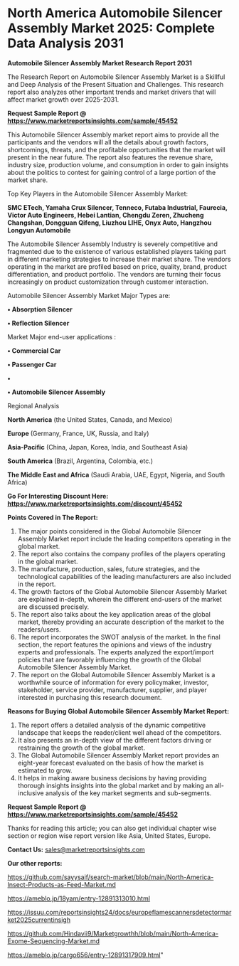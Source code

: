 # North America Automobile Silencer Assembly Market 2025: Complete Data Analysis 2031

<strong>Automobile Silencer Assembly Market Research Report 2031</strong>

The Research Report on Automobile Silencer Assembly Market is a Skillful and Deep Analysis of the Present Situation and Challenges. This research report also analyzes other important trends and market drivers that will affect market growth over 2025-2031.

<strong>Request Sample Report @ <a href=https://www.marketreportsinsights.com/sample/45452>https://www.marketreportsinsights.com/sample/45452</a></strong>

This Automobile Silencer Assembly market report aims to provide all the participants and the vendors will all the details about growth factors, shortcomings, threats, and the profitable opportunities that the market will present in the near future. The report also features the revenue share, industry size, production volume, and consumption in order to gain insights about the politics to contest for gaining control of a large portion of the market share.

Top Key Players in the Automobile Silencer Assembly Market:

<strong>SMC ETech, Yamaha Crux Silencer, Tenneco, Futaba Industrial, Faurecia, Victor Auto Engineers, Hebei Lantian, Chengdu Zeren, Zhucheng Changshan, Dongguan Qifeng, Liuzhou LIHE, Onyx Auto, Hangzhou Longyun Automobile</strong>

The Automobile Silencer Assembly Industry is severely competitive and fragmented due to the existence of various established players taking part in different marketing strategies to increase their market share. The vendors operating in the market are profiled based on price, quality, brand, product differentiation, and product portfolio. The vendors are turning their focus increasingly on product customization through customer interaction.

Automobile Silencer Assembly Market Major Types are:

<strong>•  Absorption Silencer

•  Reflection Silencer</strong>

Market Major end-user applications :

<strong>•  Commercial Car

•  Passenger Car

•  

•  Automobile Silencer Assembly</strong>

Regional Analysis

</u><strong><b>North America</b></strong> (the United States, Canada, and Mexico)

<strong><b>Europe </b></strong>(Germany, France, UK, Russia, and Italy)

<strong><b>Asia-Pacific</b></strong> (China, Japan, Korea, India, and Southeast Asia)

<strong><b>South America</b></strong> (Brazil, Argentina, Colombia, etc.)

<strong><b>The Middle East and Africa</b></strong> (Saudi Arabia, UAE, Egypt, Nigeria, and South Africa)

<strong>Go For Interesting Discount Here: <a href=https://www.marketreportsinsights.com/discount/45452>https://www.marketreportsinsights.com/discount/45452</a></strong>

<strong>Points Covered in The Report:</strong>
<ol>
  <li>The major points considered in the Global Automobile Silencer Assembly Market report include the leading competitors operating in the global market.</li>
  <li>The report also contains the company profiles of the players operating in the global market.</li>
  <li>The manufacture, production, sales, future strategies, and the technological capabilities of the leading manufacturers are also included in the report.</li>
  <li>The growth factors of the Global Automobile Silencer Assembly Market are explained in-depth, wherein the different end-users of the market are discussed precisely.</li>
  <li>The report also talks about the key application areas of the global market, thereby providing an accurate description of the market to the readers/users.</li>
  <li>The report incorporates the SWOT analysis of the market. In the final section, the report features the opinions and views of the industry experts and professionals. The experts analyzed the export/import policies that are favorably influencing the growth of the Global Automobile Silencer Assembly Market.</li>
  <li>The report on the Global Automobile Silencer Assembly Market is a worthwhile source of information for every policymaker, investor, stakeholder, service provider, manufacturer, supplier, and player interested in purchasing this research document.</li>
</ol>
<strong>Reasons for Buying Global Automobile Silencer Assembly Market Report:</strong>

<ol>
  <li>The report offers a detailed analysis of the dynamic competitive landscape that keeps the reader/client well ahead of the competitors.</li>
  <li>It also presents an in-depth view of the different factors driving or restraining the growth of the global market.</li>
  <li>The Global Automobile Silencer Assembly Market report provides an eight-year forecast evaluated on the basis of how the market is estimated to grow.</li>
  <li>It helps in making aware business decisions by having providing thorough insights insights into the global market and by making an all-inclusive analysis of the key market segments and sub-segments.</li>
</ol>
<strong>Request Sample Report @ <a href=https://www.marketreportsinsights.com/sample/45452>https://www.marketreportsinsights.com/sample/45452</a></strong>


Thanks for reading this article; you can also get individual chapter wise section or region wise report version like Asia, United States, Europe.

<strong>Contact Us:</strong>
sales@marketreportsinsights.com

<strong>Our other reports:</strong>

<a href=https://github.com/sayysaif/search-market/blob/main/North-America-Insect-Products-as-Feed-Market.md>https://github.com/sayysaif/search-market/blob/main/North-America-Insect-Products-as-Feed-Market.md</a>

<a href=https://ameblo.jp/18yam/entry-12891313010.html>https://ameblo.jp/18yam/entry-12891313010.html</a>

<a href=https://issuu.com/reportsinsights24/docs/europeflamescannersdetectormarket2025currentinsigh>https://issuu.com/reportsinsights24/docs/europeflamescannersdetectormarket2025currentinsigh</a>

<a href=https://github.com/Hindavii9/Marketgrowthh/blob/main/North-America-Exome-Sequencing-Market.md>https://github.com/Hindavii9/Marketgrowthh/blob/main/North-America-Exome-Sequencing-Market.md</a>

<a href=https://ameblo.jp/cargo656/entry-12891317909.html>https://ameblo.jp/cargo656/entry-12891317909.html</a>"
